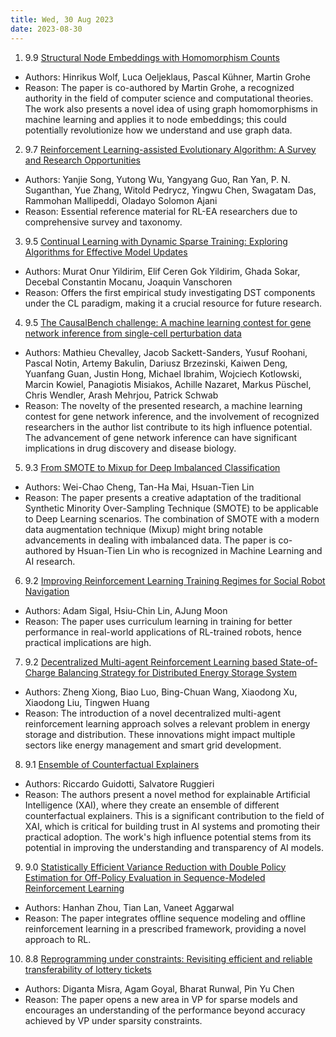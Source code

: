 ```yaml
---
title: Wed, 30 Aug 2023
date: 2023-08-30
---
```

1. 9.9 [Structural Node Embeddings with Homomorphism Counts](https://arxiv.org/abs/2308.15283)
* Authors: Hinrikus Wolf, Luca Oeljeklaus, Pascal Kühner, Martin Grohe
* Reason: The paper is co-authored by Martin Grohe, a recognized authority in the field of computer science and computational theories. The work also presents a novel idea of using graph homomorphisms in machine learning and applies it to node embeddings; this could potentially revolutionize how we understand and use graph data.

2. 9.7 [Reinforcement Learning-assisted Evolutionary Algorithm: A Survey and Research Opportunities](https://arxiv.org/abs/2308.13420)
* Authors: Yanjie Song, Yutong Wu, Yangyang Guo, Ran Yan, P. N. Suganthan, Yue Zhang, Witold Pedrycz, Yingwu Chen, Swagatam Das, Rammohan Mallipeddi, Oladayo Solomon Ajani
* Reason: Essential reference material for RL-EA researchers due to comprehensive survey and taxonomy.

3. 9.5 [Continual Learning with Dynamic Sparse Training: Exploring Algorithms for Effective Model Updates](https://arxiv.org/abs/2308.14831)
* Authors: Murat Onur Yildirim, Elif Ceren Gok Yildirim, Ghada Sokar, Decebal Constantin Mocanu, Joaquin Vanschoren
* Reason: Offers the first empirical study investigating DST components under the CL paradigm, making it a crucial resource for future research.

4. 9.5 [The CausalBench challenge: A machine learning contest for gene network inference from single-cell perturbation data](https://arxiv.org/abs/2308.15395)
* Authors: Mathieu Chevalley, Jacob Sackett-Sanders, Yusuf Roohani, Pascal Notin, Artemy Bakulin, Dariusz Brzezinski, Kaiwen Deng, Yuanfang Guan, Justin Hong, Michael Ibrahim, Wojciech Kotlowski, Marcin Kowiel, Panagiotis Misiakos, Achille Nazaret, Markus Püschel, Chris Wendler, Arash Mehrjou, Patrick Schwab
* Reason: The novelty of the presented research, a machine learning contest for gene network inference, and the involvement of recognized researchers in the author list contribute to its high influence potential. The advancement of gene network inference can have significant implications in drug discovery and disease biology.

5. 9.3 [From SMOTE to Mixup for Deep Imbalanced Classification](https://arxiv.org/abs/2308.15457)
* Authors: Wei-Chao Cheng, Tan-Ha Mai, Hsuan-Tien Lin
* Reason: The paper presents a creative adaptation of the traditional Synthetic Minority Over-Sampling Technique (SMOTE) to be applicable to Deep Learning scenarios. The combination of SMOTE with a modern data augmentation technique (Mixup) might bring notable advancements in dealing with imbalanced data. The paper is co-authored by Hsuan-Tien Lin who is recognized in Machine Learning and AI research.

6. 9.2 [Improving Reinforcement Learning Training Regimes for Social Robot Navigation](https://arxiv.org/abs/2308.14947)
* Authors: Adam Sigal, Hsiu-Chin Lin, AJung Moon
* Reason: The paper uses curriculum learning in training for better performance in real-world applications of RL-trained robots, hence practical implications are high.

7. 9.2 [Decentralized Multi-agent Reinforcement Learning based State-of-Charge Balancing Strategy for Distributed Energy Storage System](https://arxiv.org/abs/2308.15394)
* Authors: Zheng Xiong, Biao Luo, Bing-Chuan Wang, Xiaodong Xu, Xiaodong Liu, Tingwen Huang
* Reason: The introduction of a novel decentralized multi-agent reinforcement learning approach solves a relevant problem in energy storage and distribution. These innovations might impact multiple sectors like energy management and smart grid development.

8. 9.1 [Ensemble of Counterfactual Explainers](https://arxiv.org/abs/2308.15194)
* Authors: Riccardo Guidotti, Salvatore Ruggieri
* Reason: The authors present a novel method for explainable Artificial Intelligence (XAI), where they create an ensemble of different counterfactual explainers. This is a significant contribution to the field of XAI, which is critical for building trust in AI systems and promoting their practical adoption. The work's high influence potential stems from its potential in improving the understanding and transparency of AI models.

9. 9.0 [Statistically Efficient Variance Reduction with Double Policy Estimation for Off-Policy Evaluation in Sequence-Modeled Reinforcement Learning](https://arxiv.org/abs/2308.14897)
* Authors: Hanhan Zhou, Tian Lan, Vaneet Aggarwal
* Reason: The paper integrates offline sequence modeling and offline reinforcement learning in a prescribed framework, providing a novel approach to RL.

10. 8.8 [Reprogramming under constraints: Revisiting efficient and reliable transferability of lottery tickets](https://arxiv.org/abs/2308.14969)
* Authors: Diganta Misra, Agam Goyal, Bharat Runwal, Pin Yu Chen
* Reason: The paper opens a new area in VP for sparse models and encourages an understanding of the performance beyond accuracy achieved by VP under sparsity constraints.

